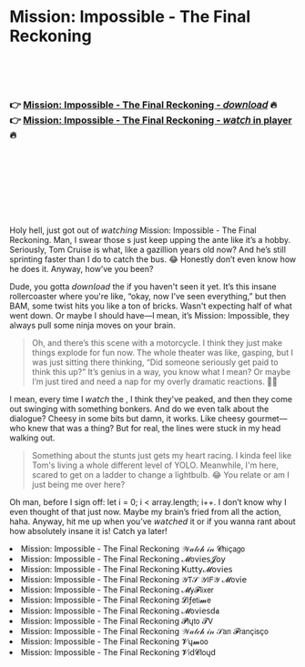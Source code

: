 <h1>Mission: Impossible - The Final Reckoning</h1>

<br><br><br>

<h3>👉 <a href="https://Milwaukees-guesesabowl1989.github.io/ubrpabrtgc/">Mission: Impossible - The Final Reckoning - 𝘥𝘰𝘸𝘯𝘭𝘰𝘢𝘥</a> 🔥<br>
👉 <a href="https://Milwaukees-guesesabowl1989.github.io/ubrpabrtgc/">Mission: Impossible - The Final Reckoning - 𝘸𝘢𝘵𝘤𝘩 in player</a> 🔥
</h3>



<br><br><br><br><br><br><br>


Holy hell, just got out of 𝘸𝘢𝘵𝘤𝘩𝘪𝘯𝘨 Mission: Impossible - The Final Reckoning. Man, I swear those  s just keep upping the ante like it’s a hobby. Seriously, Tom Cruise is what, like a gazillion years old now? And he’s still sprinting faster than I do to catch the bus. 😂 Honestly don’t even know how he does it. Anyway, how’ve you been?

Dude, you gotta 𝘥𝘰𝘸𝘯𝘭𝘰𝘢𝘥 the   if you haven't seen it yet. It’s this insane rollercoaster where you're like, “okay, now I’ve seen everything,” but then BAM, some twist hits you like a ton of bricks. Wasn't expecting half of what went down. Or maybe I should have—I mean, it’s Mission: Impossible, they always pull some ninja moves on your brain.

> Oh, and there’s this scene with a motorcycle. I think they just make things explode for fun now. The whole theater was like, gasping, but I was just sitting there thinking, “Did someone seriously get paid to think this up?” It’s genius in a way, you know what I mean? Or maybe I’m just tired and need a nap for my overly dramatic reactions. 🤷‍♂️

I mean, every time I 𝘸𝘢𝘵𝘤𝘩 the  , I think they've peaked, and then they come out swinging with something bonkers. And do we even talk about the dialogue? Cheesy in some bits but damn, it works. Like cheesy gourmet—who knew that was a thing? But for real, the lines were stuck in my head walking out.

> Something about the stunts just gets my heart racing. I kinda feel like Tom's living a whole different level of YOLO. Meanwhile, I'm here, scared to get on a ladder to change a lightbulb. 😂 You relate or am I just being me over here? 

Oh man, before I sign off: let i = 0; i < array.length; i++. I don’t know why I even thought of that just now. Maybe my brain’s fried from all the action, haha. Anyway, hit me up when you’ve 𝘸𝘢𝘵𝘤𝘩𝘦𝘥 it or if you wanna rant about how absolutely insane it is! Catch ya later!

<li>Mission: Impossible - The Final Reckoning 𝒲𝒶𝓉𝒸𝒽 𝒾𝓃 𝓒𝗁𝗂ç𝖺𝗀𝗈</li>
<li>Mission: Impossible - The Final Reckoning 𝓜𝗈ν𝗂𝖾𝗌𝓙𝗈𝗒</li>
<li>Mission: Impossible - The Final Reckoning Ҝ𝗎𝗍𝗍𝗒𝓜𝗈ν𝗂𝖾𝗌</li>
<li>Mission: Impossible - The Final Reckoning 𝒴𝖳𝒮 𝒴𝖨𝖥𝒴 𝓜𝗈ν𝗂𝖾</li>
<li>Mission: Impossible - The Final Reckoning 𝓜𝗒𝓕𝗅𝗂𝗑𝖾𝗋</li>
<li>Mission: Impossible - The Final Reckoning 𝓛𝗂ƒ𝖾𝗍𝗂𝓶𝖾</li>
<li>Mission: Impossible - The Final Reckoning 𝓜𝗈ν𝗂𝖾𝗌ԁ𝖆</li>
<li>Mission: Impossible - The Final Reckoning 𝓟𝗅ų𝗍𝗈 𝓣𝖵</li>
<li>Mission: Impossible - The Final Reckoning 𝒲𝒶𝓉𝒸𝒽 𝒾𝓃 𝒮𝖺𝗇 𝓕𝗋𝖺𝗇ç𝗂𝗌ç𝗈</li>
<li>Mission: Impossible - The Final Reckoning 𝓥ų𝓶𝗈𝗈</li>
<li>Mission: Impossible - The Final Reckoning 𝓥𝗂ԁ𝓒𝗅𝗈ųԁ</li>
